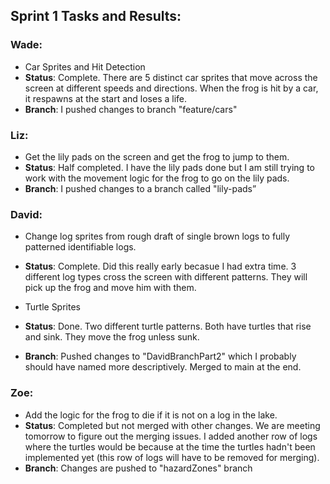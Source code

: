 ## Sprint 1 Tasks and Results:

### Wade:
- Car Sprites and Hit Detection
 - **Status**: Complete. There are 5 distinct car sprites that move across the screen at different speeds and directions. When the frog is hit by a car, it respawns at the start and loses a life.
  - **Branch**: I pushed changes to branch "feature/cars"

### Liz:
- Get the lily pads on the screen and get the frog to jump to them.
 - **Status**: Half completed. I have the lily pads done but I am still trying to work with the movement logic for the frog to go on the lily pads.
 - **Branch**: I pushed changes to a branch called "lily-pads”

### David:
- Change log sprites from rough draft of single brown logs to fully patterned identifiable logs.
 - **Status**: Complete.  Did this really early becasue I had extra time.  3 different log types cross the screen with different patterns.  They will pick up the frog and move him with them.

- Turtle Sprites
- **Status**: Done.  Two different turtle patterns.  Both have turtles that rise and sink.  They move the frog unless sunk.
 - **Branch**: Pushed changes to "DavidBranchPart2"  which I probably should have named more descriptively.  Merged to main at the end.

### Zoe:
- Add the logic for the frog to die if it is not on a log in the lake.
 - **Status**: Completed but not merged with other changes. We are meeting tomorrow to figure out the merging issues. I added another row of logs where the turtles would be because at the time the turtles hadn't been implemented yet (this row of logs will have to be removed for merging).
 - **Branch**: Changes are pushed to "hazardZones" branch
